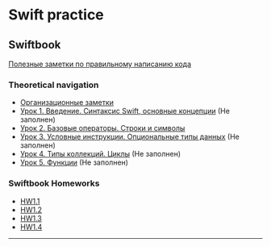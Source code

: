 # Swift practice

## Swiftbook

[Полезные заметки по правильному написанию кода](Notes/Swiftbook/advices.md)
### Theoretical navigation

- [Организационные заметки](Notes/Swiftbook/org_notes.md)
- [Урок 1. Введение. Синтаксис Swift, основные концепции](Notes/Swiftbook/Swift/swift_1.md) (Не заполнен)
- [Урок 2. Базовые операторы. Строки и символы](Notes/Swiftbook/Swift/swift_2.md)
- [Урок 3. Условные инструкции. Опциональные типы данных](Notes/Swiftbook/Swift/swift_3.md) (Не заполнен)
- [Урок 4. Типы коллекций. Циклы](Notes/Swiftbook/Swift/swift_4.md) (Не заполнен)
- [Урок 5. Функции](Notes/Swiftbook/Swift/swift_5.md) (Не заполнен)

### Swiftbook Homeworks

- [HW1.1](Homeworks_swiftbook/Part1_Swift/Lesson_1.2/HW1.1.playground/Pages)
- [HW1.2](Homeworks_swiftbook/Part1_Swift/Lesson_1.3/HW1.2.playground/Contents.swift)
- [HW1.3](Homeworks_swiftbook/Part1_Swift/Lesson_1.4/HW1.3.playground/Pages)
- [HW1.4](Homeworks_swiftbook/Part1_Swift/Lesson_1.5/HW1.4.playground/Contents.swift)


---